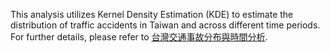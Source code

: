 This analysis utilizes Kernel Density Estimation (KDE) to estimate the distribution of traffic accidents in Taiwan and across different time periods. \
For further details, please refer to [台灣交通事故分布與時間分析](https://github.com/YaoDeTsai/Statistical-Computing-and-Simulation--Traffic-Accident-Analysis-in-Taiwan/blob/main/%E5%8F%B0%E7%81%A3%E4%BA%A4%E9%80%9A%E4%BA%8B%E6%95%85%E5%88%86%E5%B8%83%E8%88%87%E6%99%82%E9%96%93%E5%88%86%E6%9E%90.pdf).
